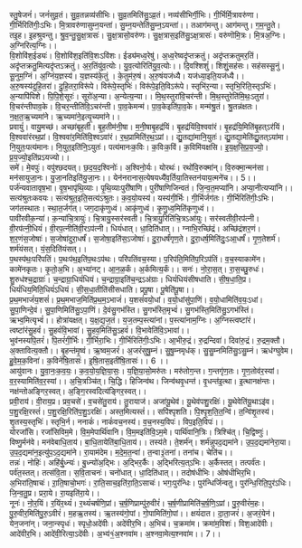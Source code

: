 

  
स्तु॒षेजनं॑। जनं॑सुव्र॒तं। सु॒व्र॒तन्नव्य॑सीभिः। सु॒व्र॒तमिति॑सु॒ऽव्र॒तं। नव्य॑सीभिर्गी॒भिः। गी॒र्भिर्मि॒त्रावरु॑णा। गी॒र्भिरिति॑गीः॒ऽभिः। मि॒त्रावरु॑णासुम्न॒यन्ता॑। सु॒म्न॒यन्तेति॑सु॒म्न॒ऽयन्ता॑।। तआग॑मन्तु। आग॑मन्तु। ग॒म॒न्तु॒ते। तइ॒ह। इ॒हश्रुवन्तु। श्रु॒व॒न्तु॒सु॒क्ष॒त्रासः॑। सु॒क्ष॒त्रासो॒वरु॑णः। सु॒क्ष॒त्रास॒इति॑सु॒ऽक्ष॒त्रासः॑। वरु॑णॊमि॒त्रः। मि॒त्रअ॒ग्निः। अ॒ग्निरित्य॒ग्निः।।  
वि॒शोवि॑श॒ईड्यः॑। वि॒शोवि॑श॒इति॑वि॒शःऽवि॑शः। ईड्य॑मध्व॒रेषु॑। अ॒ध्व॒रेष्वदृ॑प्तक्रतुं। अदृ॑प्तक्रतुमर॒तिं। अदृ॑प्तक्रतु॒मित्यदृ॑प्तऽक्रतुं। अ॒र॒तिंयु॑व॒त्योः। यु॒व॒त्योरिति॑यु॒व॒त्योः।। दि॒वश्शिशुं॑। शिशुं॒सह॑सः। सह॑सस्सू॒नुं। सू॒नुम॒ग्निं। अ॒ग्निंय॒ज्ञस्य॑। य॒ज्ञस्य॑के॒तुं । के॒तुम॑रु॒षं। अ॒रु॒षंयज॑ध्यै। यज॑ध्या॒इति॒यज॑ध्यै।।  
अ॒रु॒षस्य॑दुहि॒तरा॑। दु॒हि॒तरा॒विरू॑पे। विरू॑पे॒स्तृभिः॑। विरू॑पे॒इति॒विऽरू॑पे। स्तृभि॑र॒न्या। स्तृभि॒रिति॒स्तृऽभिः॑। अ॒न्यापि॑पिशे। पि॒पि॒शे॒सूरः॑। सूरो॑अ॒न्या। अ॒न्येत्य॒न्या।। मि॒थ॒स्तुरा॑वि॒चर॑न्ती। मि॒थ॒स्तुरेति॑मि॒थः॒ऽतुरा॑। वि॒चर॑न्तीपाव॒के। वि॒चर॒न्तीति॑वि॒ऽचर॑न्ती। पा॒व॒केमन्म॑। पा॒व॒केइति॑पा॒व॒के। मन्म॑श्रु॒तं। श्रु॒तन्न॑क्षतः। न॒क्ष॒त॒ऋ॒च्यमा॑ने। ऋ॒च्यमा॑ने॒इत्यृ॒च्यमा॑ने।।  
प्रवायुं॑। वायु॒मच्छ॑। अच्छा॑बृह॒ती। बृ॒ह॒तीम॑नी॒षा। म॒नी॒षाबृ॒हद्र॑यिं। बृ॒हद्र॑यिंवि॒श्ववा॑रं। बृ॒हद्र॑यि॒मिति॑बृ॒हत्ऽर॑यिं। वि॒श्ववा॑रंरथ॒प्रां। वि॒श्ववा॑र॒मिति॑वि॒श्वऽवा॑रं। र॒थ॒प्रामिति॑र॒थ॒ऽप्रां।। द्यु॒तद्या॑मानि॒युतः॑। द्यु॒तद्या॒मेति॑द्यु॒तत्ऽया॑मा। नि॒युतः॒पत्य॑मानः। नि॒युत॒इति॑नि॒ऽयुतः॑। पत्य॑मानःक॒विः। क॒विःक॒विं। क॒विमि॑यक्षसि। इ॒य॒क्ष॒सि॒प्र॒य॒ज्यो॒। प्र॒य॒ज्यो॒इति॑प्रऽयज्यो।।  
समे॑। मे॒वपुः॑। वपु॑श्छदयत्। छ॒द॒य॒द॒श्विनोः॑। अ॒श्विनो॒र्यः। योरथः॑। रथो॑वि॒रुक्मा॑न्। वि॒रुक्मा॒न्मन॑सा। मन॑सायुजा॒नः। यु॒जा॒नतिइति॑यु॒जा॒नः।। येन॑नरानास॒त्येषयध्यै॑व॒र्तिया॒तिस्तन॑याय॒त्मने॑च।। 5।।  
पर्ज॑न्यवातावृष॒भा। वृ॒ष॒भापृ॑थि॒व्याः। पृ॒थि॒व्याःपुरी॑षाणि। पुरी॑षाणिजिन्वतं। जि॒न्व॒त॒मप्या॑नि। अप्या॒नीत्यप्या॑नि।। सत्य॑श्रुतःकवयः। सत्य॑श्रुत॒इति॒सत्य॑ऽश्रुतः। क॒व॒यो॒यस्य॑। यस्य॑गी॒र्भिः। गी॒र्भिर्जग॑तः। गी॒र्भिरिति॑गीः॒ऽभिः। जग॑तस्थातः। स्था॒त॒र्जग॑त्। जग॒दाकृ॑णुध्वं। आकृ॑णुध्वं। कृ॒णु॒ध्व॒मिति॑कृणुध्वं।।  
पावी॑रवीक॒न्या॑। क॒न्या॑चि॒त्रायुः॑। चि॒त्रायु॒स्सर॑स्वती। चि॒त्रायु॒रिति॑चि॒त्रऽआ॑युः। सर॑स्वतीवी॒रप॑त्नी। वी॒रप॑त्नी॒धियं॑। वी॒रप॒त्नीति॑वी॒रऽप॑त्नी। धियं॑धात्। धा॒दिति॑धात्।। ग्नाभि॒रच्छि॑द्रं। अच्छि॑द्रंशर॒णं। श॒र॒णंस॒जोषाः॑। स॒जोषा॑दुरा॒धर्षं॑। स॒जोषा॒इति॑स॒ऽजोषाः॑। दु॒रा॒धर्षं॑गृण॒ते। दु॒रा॒धर्ष॒मिति॑दुः॒ऽआ॒धर्षं॑। गृ॒ण॒तेशर्म॑। शर्म॑यंसत्। यं॒स॒दिति॑यंसत्।।  
प॒थस्प॑थः॒परि॑पतिं। प॒थःप॑थ॒इति॑प॒थःऽप॑थः। परि॑पतिंवच॒स्या। प॒रिप॑ति॒मिति॑प॒रिऽप॑तिं। व॒च॒स्याकामे॑न। कामे॑नकृतः। कृ॒तो॒अ॒भि। अ॒भ्या॑नट्। आ॒न॒ळ॒र्कं। अ॒र्कमित्य॒र्कं।। सनः॑। नो॒रा॒स॒त्। रा॒स॒च्छु॒रुधः॑। शु॒रुध॑श्च॒द्राग्राः॑। च॒न्द्राग्रा॒धियं॑धियं। च॒न्द्राग्रा॒इति॑च॒न्द्रऽअ॑ग्राः। धियं॑धियंसीषधाति। सी॒ष॒धा॒ति॒प्र। धियं॑धिय॒मिति॒धियं॑ऽधियं। सी॒स॒धा॒तीति॑सीसधाति। प्रपू॒षा। पू॒षेति॑पू॒षा।।  
प्र॒थ॒मभाजं॑य॒शसं॑। प्र॒थ॒मभाज॒मिति॑प्र॒थ॒म॒ऽभाजं॑। य॒शसं॑वयो॒धां। व॒यो॒धांसु॑पा॒णिं। व॒यो॒धामिति॑व॒यः॒ऽधां। सु॒पा॒णिन्दे॒वं। सु॒पा॒णिमिति॑सु॒ऽपा॒णिं। दे॒वंसु॒गभ॑स्ति। सु॒गभ॑स्ति॒मृभ्वं॑। सु॒गभ॑स्ति॒मिति॑सु॒ऽगभ॑स्तिं। ऋभ्व॒मित्यृभ्वं॑।। होत्रा॑यक्षत्। य॒क्ष॒द्य॒ज॒तं। य॒ज॒तम्प॒स्त्या॑नां। प॒स्त्या॑नाम॒ग्निः। अ॒ग्निस्त्वष्टा॑रं। त्वष्टा॑रंसु॒हवं॑। सु॒हवं॑वि॒भावा॑। सु॒हव॒मिति॑सु॒ऽहवं॑। वि॒भावेति॑वि॒ऽभावा॑।।  
भुव॑नस्यपि॒तरं॑। पि॒तरं॑गी॒र्भिः। गी॒र्भिरा॒भिः। गी॒र्भिरिति॑गीः॒ऽभिः। आ॒भीरु॒द्रं। रु॒द्रन्दिवा॑। दिवा॑रु॒द्रं। रु॒द्रम॒क्तौ। अ॒क्तावित्य॒क्तौ।। बृ॒हन्त॑मृ॒ष्वं। ऋ॒ष्वम॒जरं॑। अ॒जरं॑सुषु॒म्नं। सु॒षु॒म्नमृध॑क्। सु॒सु॒म्नमिति॑सु॒ऽसु॒म्नं। ऋध॑ग्घुवेम। हु॒वे॒म॒क॒विना॑। क॒विने॑षि॒तासः॑। इ॒षि॒तास॒इती॑षि॒तासः॑।। 6 ।।  
आयु॑वानः। यु॒वा॒नः॒क॒व॒यः॒। क॒व॒यो॒य॒ज्ञि॒या॒सः॒। य॒ज्ञि॒या॒सो॒मरु॑तः। मरु॑तोग॒न्त। ग॒न्तगृ॑ण॒तः। गृ॒ण॒तोव॑र॒स्यां। व॒र॒स्यामिति॑व॒र॒स्यां।। अ॒चि॒त्रञ्चि॑त्। चि॒द्धि। हिजिन्व॑थ। जिन्व॑थवृ॒धन्त॑। वृ॒धन्त॑इ॒त्था। इ॒त्थानक्ष॑न्तः। नक्ष॑न्तोअङ्गिर॒स्वत्। अ॒ङ्गि॒रस्वदित्य॑ङ्गिर॒स्वत्।।  
प्रवी॒राय॑। वी॒राय॒प्र। प्रव॒चसे॑। व॒चसे॑तु॒राय॑। तु॒रायाज॑। अजा॑यू॒थेव॑। यू॒थेव॑पशु॒रक्षिः॑। यू॒थेवेति॑यू॒थाऽइ॑व। प॒शु॒रक्षि॒रस्तं॑। प॒शु॒रक्षि॒रिति॑प॒शु॒ऽरक्षिः॑। अस्त॒मित्यस्तं॑।। सपि॑श्पृशति। पि॒श्पृ॒श॒ति॒त॒न्वि॑। त॒न्वि॑शृ॒तस्य॑। शृ॒तस्य॒स्तृभिः॑। स्तृभि॒र्न। ननाकं॑। नाकं॑वच॒नस्य॑। व॒च॒नस्य॒विपः॑। विप॒इति॒विपः॑।।  
योरजां॑सि। रजां॑सिविम॒मे। वि॒म॒मेपार्थि॑वानि। वि॒म॒मइति॑वि॒ऽम॒मे। पार्थि॑वानि॒त्रिः। त्रिश्चि॑त्। चि॒द्विष्णुः॑। विष्णु॒र्मन॑वे। मन॑वेबाधि॒ताय॑। बा॒धि॒तायेति॑बा॒धि॒ताय॑।। तस्य॑ते। ते॒शर्म॑न्। शर्म॑न्नुपद॒द्यमा॑ने। उ॒प॒द॒द्यमा॑नेरा॒या। उ॒प॒द॒द्यमा॑न॒इत्यु॑प॒ऽद॒द्यमा॑ने। रा॒याम॑देम। म॒दे॒म॒त॒न्वा॑। त॒न्वा३॒॑तना॑। तना॑च। चेति॑च।।  
तन्नः॑। नोहिः॑। अहि॑र्बु॒ध्न्यः॑। बु॒ध्न्यो॑अ॒द्भिः। अ॒द्भिर॒र्कैः। अ॒द्भिरित्य॒त्ऽभिः। अ॒र्कैस्तत्। तत्पर्व॑तः। पर्व॑त॒स्तत्। तत्स॑वि॒ता। स॒वि॒ताचनः॑। चनो॑धात्। धा॒दिति॑धात्।। तदोष॑धीभिः। ओष॑धीभिर॒भि। अ॒भिरा॑ति॒षाचः॑। ऱा॒ति॒षाचो॒भगः॑। रा॒ति॒साच॒इति॑रा॒ति॒ऽसाचः॑। भगः॒पुर॑न्धिः। पुर॑न्धिर्जिन्वतु। पुर॑न्धि॒रिति॒पुर॑ऽधिः। जि॒न्व॒तु॒प्र। प्ररा॒ये। रा॒यइति॑रा॒ये।।  
नूनः॑। नो॒र॒यिं। र॒यिंर॒थ्यं॑। र॒थ्यं॑चर्षणि॒प्रां। च॒र्ष॒णिप्राम्पु॑रु॒वीरं॑। च॒र्ष॒णीप्रामिति॑च॒र्ष॒णि॒ऽप्रां। पु॒रु॒वीरं॑म॒हः। पु॒रु॒वीर॒मिति॑पु॒रु॒ऽवीरं॑। म॒हऋ॒तस्य॑। ऋ॒तस्य॑गो॒पां। गो॒पामिति॑गो॒पां।। क्षयं॑दात। दा॒ता॒जरं॑। अ॒जरं॒येन॑। येन॒जना॑न्। जना॒न्स्पृधः॑। स्पृधो॒अदे॑वीः। अदे॑वीर॒भि। अ॒भिच॑। च॒क्रमा॑म। क्रमा॑म॒विशः॑। विश॒आदे॑वीः। आदे॑वीर॒भि। आदे॑वी॒रित्या॒ऽदे॑वीः। अ॒भ्य॑१॒॑अ॒श्नवा॑म। अ॒श्नवा॒मेत्य॒श्नवा॑म।। 7।।  
